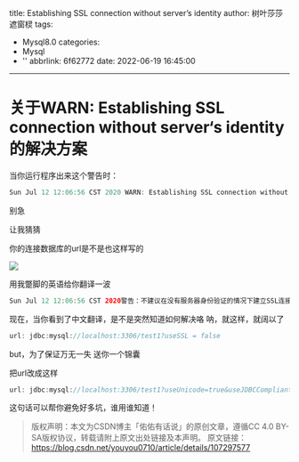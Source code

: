 title: Establishing SSL connection without server’s identity
author: 树叶莎莎遮窗棂
tags:
  - Mysql8.0
categories:
  - Mysql
  - ''
abbrlink: 6f62772
date: 2022-06-19 16:45:00
---
# 关于WARN: Establishing SSL connection without server‘s identity的解决方案

当你运行程序出来这个警告时：

```java
Sun Jul 12 12:06:56 CST 2020 WARN: Establishing SSL connection without server’s identity verification is not recommended. According to MySQL 5.5.45+, 5.6.26+ and 5.7.6+ requirements SSL connection must be established by default if explicit option isn’t set. For compliance with existing applications not using SSL the verifyServerCertificate property is set to ‘false’. You need either to explicitly disable SSL by setting useSSL=false, or set useSSL=true and provide truststore for server certificate verification.
```

<!-- more -->

别急

让我猜猜

你的连接数据库的url是不是也这样写的

![](https://img-blog.csdnimg.cn/5f1a024f874e45c594cc6a997a7fa44a.png)

用我蹩脚的英语给你翻译一波

```java
Sun Jul 12 12:06:56 CST 2020警告：不建议在没有服务器身份验证的情况下建立SSL连接。根据MySQL 5.5.45 +，5.6.26 +和5.7.6+的要求，如果未设置显式选项，则默认情况下必须建立SSL连接。为了与不使用SSL的现有应用程序兼容，将verifyServerCertificate属性设置为’false’。您需要通过设置useSSL = false来显式禁用SSL，或者设置useSSL = true并为服务器证书验证提供信任库。
```

现在，当你看到了中文翻译，是不是突然知道如何解决咯
呐，就这样，就阔以了

```java
url: jdbc:mysql://localhost:3306/test1?useSSL = false
```

but，为了保证万无一失
送你一个锦囊

把url改成这样

```java
url: jdbc:mysql://localhost:3306/test1?useUnicode=true&useJDBCCompliantTimezoneShift=true&useLegacyDatetimeCode=false&serverTimezone=UTC&useSSL=false
```



这句话可以帮你避免好多坑，谁用谁知道！



>  版权声明：本文为CSDN博主「佑佑有话说」的原创文章，遵循CC 4.0 BY-SA版权协议，转载请附上原文出处链接及本声明。
> 原文链接：https://blog.csdn.net/youyou0710/article/details/107297577